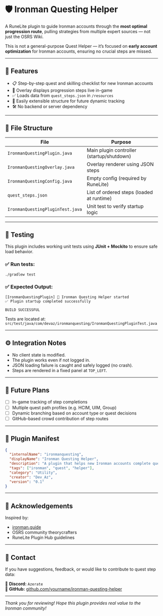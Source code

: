 # 🛡️ Ironman Questing Helper

A RuneLite plugin to guide Ironman accounts through the **most optimal progression route**, pulling strategies from multiple expert sources — not just the OSRS Wiki.

This is not a general-purpose Quest Helper — it’s focused on **early account optimization** for Ironman accounts, ensuring no crucial steps are missed.

---

## 🚀 Features

- 📋 Step-by-step quest and skilling checklist for new Ironman accounts
- 🧭 Overlay displays progression steps live in-game
- ✅ Loads data from `quest_steps.json` in `/resources`
- 🔁 Easily extensible structure for future dynamic tracking
- 🛠️ No backend or server dependency

---

## 📁 File Structure

| File | Purpose |
|------|---------|
| `IronmanQuestingPlugin.java` | Main plugin controller (startup/shutdown) |
| `IronmanQuestingOverlay.java` | Overlay renderer using JSON steps |
| `IronmanQuestingConfig.java` | Empty config (required by RuneLite) |
| `quest_steps.json` | List of ordered steps (loaded at runtime) |
| `IronmanQuestingPluginTest.java` | Unit test to verify startup logic |

---

## 🧪 Testing

This plugin includes working unit tests using **JUnit + Mockito** to ensure safe load behavior.

### ✅ Run tests:
```bash
./gradlew test
```

### ✅ Expected Output:
```
[IronmanQuestingPlugin] 🔧 Ironman Questing Helper started
✅ Plugin startup completed successfully

BUILD SUCCESSFUL
```

Tests are located at:  
`src/test/java/com/devaz/ironmanquesting/IronmanQuestingPluginTest.java`

---

## ⚙️ Integration Notes

- No client state is modified.
- The plugin works even if not logged in.
- JSON loading failure is caught and safely logged (no crash).
- Steps are rendered in a fixed panel at `TOP_LEFT`.

---

## 🔄 Future Plans

- [ ] In-game tracking of step completions
- [ ] Multiple quest path profiles (e.g. HCIM, UIM, Group)
- [ ] Dynamic branching based on account type or quest decisions
- [ ] GitHub-based crowd contribution of step routes

---

## 📌 Plugin Manifest

```json
{
  "internalName": "ironmanquesting",
  "displayName": "Ironman Questing Helper",
  "description": "A plugin that helps new Ironman accounts complete quests efficiently",
  "tags": ["ironman", "quest", "helper"],
  "category": "Utility",
  "creator": "Dev_Az",
  "version": "0.1"
}
```

---

## 🧠 Acknowledgements

Inspired by:  
- [ironman.guide](https://ironman.guide)  
- OSRS community theorycrafters  
- RuneLite Plugin Hub guidelines

---

## 🙋 Contact

If you have suggestions, feedback, or would like to contribute to quest step data:

📨 **Discord:** `Azerate`  
🐙 **GitHub:** [github.com/yourname/ironman-questing-helper](https://github.com/yourname/ironman-questing-helper)

---

*Thank you for reviewing! Hope this plugin provides real value to the Ironman community!*